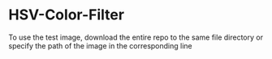 # HSV-Color-Filter

To use the test image, download the entire repo to the same file directory or specify the path of the image in the corresponding line
